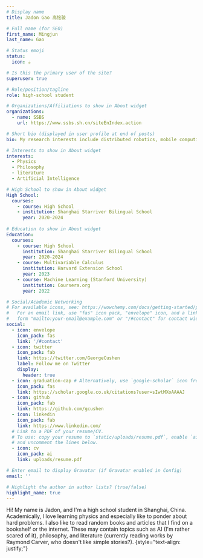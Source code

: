 ```yaml
---
# Display name
title: Jadon Gao 高铭骏

# Full name (for SEO)
first_name: Mingjun
last_name: Gao

# Status emoji
status:
  icon: ☕️

# Is this the primary user of the site?
superuser: true

# Role/position/tagline
role: high-school student

# Organizations/Affiliations to show in About widget
organizations:
  - name: SSBS
    url: https://www.ssbs.sh.cn/siteEnIndex.action

# Short bio (displayed in user profile at end of posts)
bio: My research interests include distributed robotics, mobile computing and programmable matter.

# Interests to show in About widget
interests:
  - Physics
  - Philosophy
  - literature
  - Artificial Intelligence

# High School to show in About widget
High School:
  courses:
    - course: High School
    - institution: Shanghai Starriver Bilingual School
      year: 2020-2024
      
# Education to show in About widget
Education:
  courses:
    - course: High School
      institution: Shanghai Starriver Bilingual School
      year: 2020-2024
    - course: Multivariable Calculus
      institution: Harvard Extension School
      year: 2023
    - course: Machine Learning (Stanford University)
      institution: Coursera.org
      year: 2022

# Social/Academic Networking
# For available icons, see: https://wowchemy.com/docs/getting-started/page-builder/#icons
#   For an email link, use "fas" icon pack, "envelope" icon, and a link in the
#   form "mailto:your-email@example.com" or "/#contact" for contact widget.
social:
  - icon: envelope
    icon_pack: fas
    link: '/#contact'
  - icon: twitter
    icon_pack: fab
    link: https://twitter.com/GeorgeCushen
    label: Follow me on Twitter
    display:
      header: true
  - icon: graduation-cap # Alternatively, use `google-scholar` icon from `ai` icon pack
    icon_pack: fas
    link: https://scholar.google.co.uk/citations?user=sIwtMXoAAAAJ
  - icon: github
    icon_pack: fab
    link: https://github.com/gcushen
  - icon: linkedin
    icon_pack: fab
    link: https://www.linkedin.com/
  # Link to a PDF of your resume/CV.
  # To use: copy your resume to `static/uploads/resume.pdf`, enable `ai` icons in `params.yaml`,
  # and uncomment the lines below.
  - icon: cv
    icon_pack: ai
    link: uploads/resume.pdf

# Enter email to display Gravatar (if Gravatar enabled in Config)
email: ''

# Highlight the author in author lists? (true/false)
highlight_name: true
---
```


Hi! My name is Jadon, and I'm a high school student in Shanghai, China. Academically, I love learning physics and especially like to ponder about hard problems. I also like to read random books and articles that I find on a bookshelf or the internet. These may contain topics such as AI (I'm rather scared of it), philosophy, and literature (currently reading works by Raymond Carver, who doesn't like simple stories?).
{style="text-align: justify;"}
